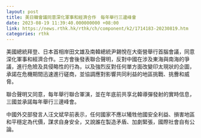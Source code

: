 ```yaml
---
layout: post
title: 美日韓會議同意深化軍事和經濟合作　每年舉行三邊峰會
date: 2023-08-19 11:39:40.000000000 +08:00
link: https://news.rthk.hk/rthk/ch/component/k2/1714183-20230819.htm
categories: rthk
---
```


美國總統拜登、日本首相岸田文雄及南韓總統尹錫悅在大衛營舉行首腦會議，同意深化軍事和經濟合作。三方會後發表聯合聲明，反對中國在涉及東海與南海的爭議，進行危險及具侵略性的行為，以及強烈反對任何單方面改變印太現狀的企圖，承諾在危機期間迅速進行磋商，並協調應對影響共同利益的地區挑戰、挑釁和威脅。

聯合聲明又同意，每年舉行聯合軍演，並在年底前共享北韓導彈發射的實時信息，三國並承諾每年舉行三邊峰會。

中國外交部發言人汪文斌早前表示，任何國家不應以犧牲他國安全利益、損害地區和平穩定為代價，謀求自身安全，又說誰在製造矛盾、加劇緊張，國際社會自有公論。

